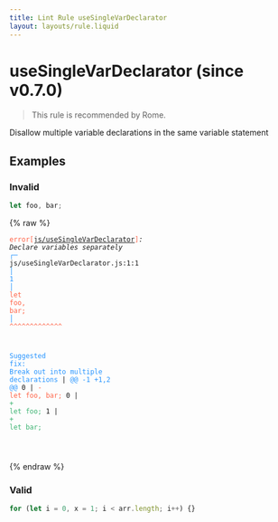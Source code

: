 ```yaml
---
title: Lint Rule useSingleVarDeclarator
layout: layouts/rule.liquid
---
```


# useSingleVarDeclarator (since v0.7.0)

> This rule is recommended by Rome.

Disallow multiple variable declarations in the same variable statement

## Examples

### Invalid

```jsx
let foo, bar;
```

{% raw %}<pre class="language-text"><code class="language-text"><span style="color: Tomato;">error</span><span style="color: Tomato;">[</span><span style="color: Tomato;"><a href="https://rome.tools/docs/lint/rules/useSingleVarDeclarator/">js/useSingleVarDeclarator</a></span><span style="color: Tomato;">]</span><em>: </em><em>Declare variables separately</em>
  <span style="color: rgb(38, 148, 255);">┌</span><span style="color: rgb(38, 148, 255);">─</span> js/useSingleVarDeclarator.js:1:1
  <span style="color: rgb(38, 148, 255);">│</span>
<span style="color: rgb(38, 148, 255);">1</span> <span style="color: rgb(38, 148, 255);">│</span> <span style="color: Tomato;">l</span><span style="color: Tomato;">e</span><span style="color: Tomato;">t</span><span style="color: Tomato;"> </span><span style="color: Tomato;">f</span><span style="color: Tomato;">o</span><span style="color: Tomato;">o</span><span style="color: Tomato;">,</span><span style="color: Tomato;"> </span><span style="color: Tomato;">b</span><span style="color: Tomato;">a</span><span style="color: Tomato;">r</span><span style="color: Tomato;">;</span>
  <span style="color: rgb(38, 148, 255);">│</span> <span style="color: Tomato;">^</span><span style="color: Tomato;">^</span><span style="color: Tomato;">^</span><span style="color: Tomato;">^</span><span style="color: Tomato;">^</span><span style="color: Tomato;">^</span><span style="color: Tomato;">^</span><span style="color: Tomato;">^</span><span style="color: Tomato;">^</span><span style="color: Tomato;">^</span><span style="color: Tomato;">^</span><span style="color: Tomato;">^</span><span style="color: Tomato;">^</span>

<span style="color: rgb(38, 148, 255);">Suggested fix</span><span style="color: rgb(38, 148, 255);">: </span><span style="color: rgb(38, 148, 255);">Break out into multiple declarations</span>
    | <span style="color: rgb(38, 148, 255);">@@ -1 +1,2 @@</span>
0   | <span style="color: Tomato;">- </span><span style="color: Tomato;">let foo, bar;</span>
  0 | <span style="color: MediumSeaGreen;">+ </span><span style="color: MediumSeaGreen;">let foo;</span>
  1 | <span style="color: MediumSeaGreen;">+ </span><span style="color: MediumSeaGreen;">let bar;</span>

</code></pre>{% endraw %}

### Valid

```jsx
for (let i = 0, x = 1; i < arr.length; i++) {}
```


